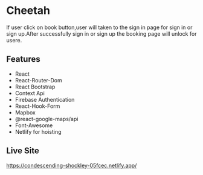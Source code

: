 
# Cheetah
If user click on book button,user will taken to the sign in page for sign in or sign up.After successfully sign in or sign up the booking page will unlock for usere.



## Features

- React
- React-Router-Dom
- React Bootstrap
- Context Api
- Firebase Authentication 
- React-Hook-Form
- Mapbox
- @react-google-maps/api
- Font-Awesome
- Netlify for hoisting
 
  
## Live Site
https://condescending-shockley-05fcec.netlify.app/

  